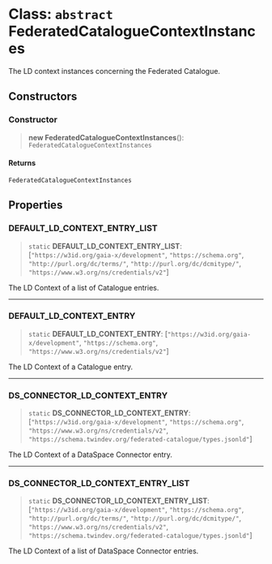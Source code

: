 # Class: `abstract` FederatedCatalogueContextInstances

The LD context instances concerning the Federated Catalogue.

## Constructors

### Constructor

> **new FederatedCatalogueContextInstances**(): `FederatedCatalogueContextInstances`

#### Returns

`FederatedCatalogueContextInstances`

## Properties

### DEFAULT\_LD\_CONTEXT\_ENTRY\_LIST

> `static` **DEFAULT\_LD\_CONTEXT\_ENTRY\_LIST**: \[`"https://w3id.org/gaia-x/development"`, `"https://schema.org"`, `"http://purl.org/dc/terms/"`, `"http://purl.org/dc/dcmitype/"`, `"https://www.w3.org/ns/credentials/v2"`\]

The LD Context of a list of Catalogue entries.

***

### DEFAULT\_LD\_CONTEXT\_ENTRY

> `static` **DEFAULT\_LD\_CONTEXT\_ENTRY**: \[`"https://w3id.org/gaia-x/development"`, `"https://schema.org"`, `"https://www.w3.org/ns/credentials/v2"`\]

The LD Context of a Catalogue entry.

***

### DS\_CONNECTOR\_LD\_CONTEXT\_ENTRY

> `static` **DS\_CONNECTOR\_LD\_CONTEXT\_ENTRY**: \[`"https://w3id.org/gaia-x/development"`, `"https://schema.org"`, `"https://www.w3.org/ns/credentials/v2"`, `"https://schema.twindev.org/federated-catalogue/types.jsonld"`\]

The LD Context of a DataSpace Connector entry.

***

### DS\_CONNECTOR\_LD\_CONTEXT\_ENTRY\_LIST

> `static` **DS\_CONNECTOR\_LD\_CONTEXT\_ENTRY\_LIST**: \[`"https://w3id.org/gaia-x/development"`, `"https://schema.org"`, `"http://purl.org/dc/terms/"`, `"http://purl.org/dc/dcmitype/"`, `"https://www.w3.org/ns/credentials/v2"`, `"https://schema.twindev.org/federated-catalogue/types.jsonld"`\]

The LD Context of a list of DataSpace Connector entries.
